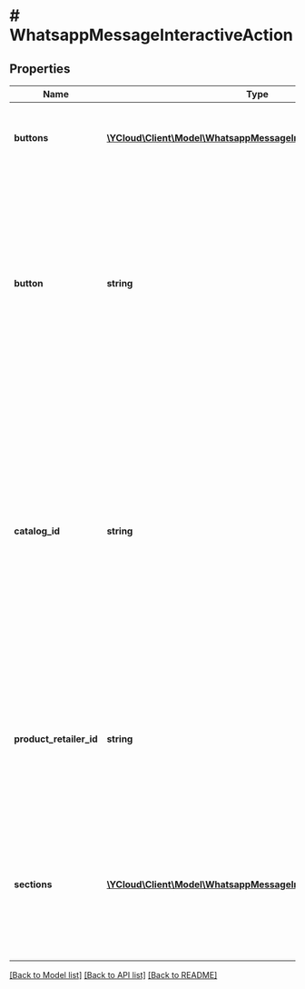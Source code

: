 # # WhatsappMessageInteractiveAction

## Properties

Name | Type | Description | Notes
------------ | ------------- | ------------- | -------------
**buttons** | [**\YCloud\Client\Model\WhatsappMessageInteractiveActionButton[]**](WhatsappMessageInteractiveActionButton.md) | Required for Reply Buttons. You can have up to 3 buttons. | [optional]
**button** | **string** | Required for List Messages. Button content. It cannot be an empty string and must be unique within the message. Emojis are supported, markdown is not. Maximum length: 20 characters. | [optional]
**catalog_id** | **string** | Required for Single Product Messages and Multi-Product Messages. Unique identifier of the Facebook catalog linked to your WhatsApp Business Account. This ID can be retrieved via the [Meta Commerce Manager](https://business.facebook.com/commerce/). | [optional]
**product_retailer_id** | **string** | Required for Single Product Messages and Multi-Product Messages. Unique identifier of the product in a catalog. | [optional]
**sections** | [**\YCloud\Client\Model\WhatsappMessageInteractiveActionSection[]**](WhatsappMessageInteractiveActionSection.md) | Required for List Messages and Multi-Product Messages. Array of section objects. Minimum of 1, maximum of 10. | [optional]

[[Back to Model list]](../../README.md#models) [[Back to API list]](../../README.md#endpoints) [[Back to README]](../../README.md)
